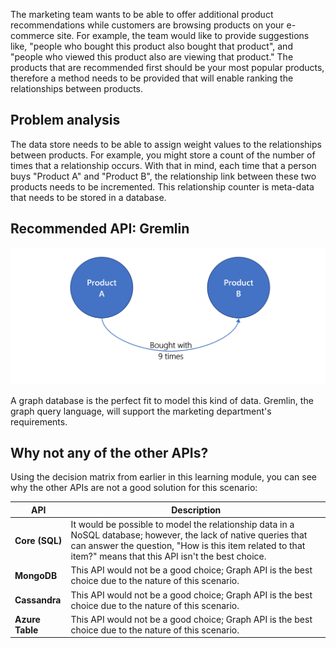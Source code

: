 The marketing team wants to be able to offer additional product recommendations while customers are browsing products on your e-commerce site. For example, the team would like to provide suggestions like, "people who bought this product also bought that product", and "people who viewed this product also are viewing that product." The products that are recommended first should be your most popular products, therefore a method needs to be provided that will enable ranking the relationships between products.

## Problem analysis

The data store needs to be able to assign weight values to the relationships between products. For example, you might store a count of the number of times that a relationship occurs. With that in mind, each time that a person buys "Product A" and "Product B", the relationship link between these two products needs to be incremented. This relationship counter is meta-data that needs to be stored in a database.

## Recommended API: Gremlin

![text](../media/graph-example.png)

A graph database is the perfect fit to model this kind of data. Gremlin, the graph query language, will support the marketing department's requirements.

## Why not any of the other APIs?

Using the decision matrix from earlier in this learning module, you can see why the other APIs are not a good solution for this scenario:

| API | Description |
|---|---|
| **Core (SQL)** | It would be possible to model the relationship data in a NoSQL database; however, the lack of native queries that can answer the question, "How is this item related to that item?" means that this API isn't the best choice. |
| **MongoDB** | This API would not be a good choice; Graph API is the best choice due to the nature of this scenario. |
| **Cassandra** | This API would not be a good choice; Graph API is the best choice due to the nature of this scenario. |
| **Azure Table** | This API would not be a good choice; Graph API is the best choice due to the nature of this scenario. |
